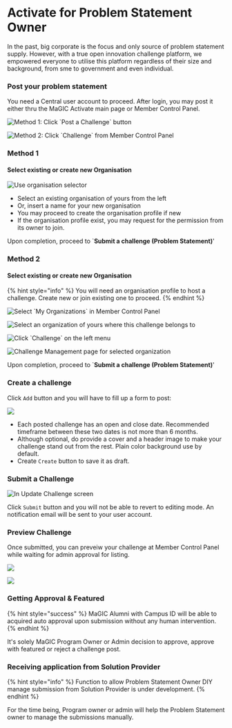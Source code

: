 # Activate for Problem Statement Owner

In the past, big corporate is the focus and only source of problem statement supply. However, with a true open innovation challenge platform, we empowered everyone to utilise this platform regardless of their size and background, from sme to government and even individual. 

### Post your problem statement

You need a Central user account to proceed. After login, you may post it either thru the MaGIC Activate main page or Member Control Panel.

![Method 1: Click \`Post a Challenge\` button](../../../.gitbook/assets/screenshot-2021-03-01-at-7.00.36-pm.png)

![Method 2: Click \`Challenge\` from Member Control Panel](../../../.gitbook/assets/screenshot-2021-03-01-at-6.49.16-pm.png)

### Method 1

#### Select existing or create new Organisation

![Use organisation selector](../../../.gitbook/assets/screenshot-2021-03-01-at-7.05.12-pm.png)

* Select an existing organisation of yours from the left
* Or, insert a name for your new organisation
* You may proceed to create the organisation profile if new
* If the organisation profile exist, you may request for the permission from its owner to join.

Upon completion, proceed to \`**Submit a challenge \(Problem Statement\)**'

### Method 2

#### Select existing or create new Organisation

{% hint style="info" %}
You will need an organisation profile to host a challenge. Create new or join existing one to proceed.
{% endhint %}

![Select \`My Organizations\` in Member Control Panel](../../../.gitbook/assets/screenshot-2021-03-01-at-6.48.08-pm.png)

![Select an organization of yours where this challenge belongs to](../../../.gitbook/assets/screenshot-2021-03-01-at-6.49.00-pm.png)

![Click \`Challenge\` on the left menu](../../../.gitbook/assets/screenshot-2021-03-01-at-6.49.16-pm.png)

![Challenge Management page for selected organization](../../../.gitbook/assets/screenshot-2021-03-01-at-6.49.36-pm.png)

Upon completion, proceed to \`**Submit a challenge \(Problem Statement\)**'

### Create a challenge

Click `Add` button and you will have to fill up a form to post:

![](../../../.gitbook/assets/screenshot-2021-03-01-at-6.56.22-pm.png)

* Each posted challenge has an open and close date. Recommended timeframe between these two dates is not more than 6 months.
* Although optional, do provide a cover and a header image to make your challenge stand out from the rest. Plain color background use by default.
* Create `Create` button to save it as draft.

### Submit a Challenge

![In Update Challenge screen](../../../.gitbook/assets/screenshot-2021-03-01-at-7.12.45-pm.png)

Click `Submit` button and you will not be able to revert to editing mode. An notification email will be sent to your user account.

### Preview Challenge

Once submitted, you can preveiw your challenge at Member Control Panel while waiting for admin approval for listing.

![](../../../.gitbook/assets/screenshot-2021-03-01-at-7.20.01-pm.png)

![](../../../.gitbook/assets/screenshot-2021-03-01-at-7.20.10-pm.png)

### Getting Approval & Featured

{% hint style="success" %}
MaGIC Alumni with Campus ID will be able to acquired auto approval upon submission without any human intervention.
{% endhint %}

It's solely MaGIC Program Owner or Admin decision to approve, approve with featured or reject a challenge post. 

### Receiving application from Solution Provider

{% hint style="info" %}
Function to allow Problem Statement Owner DIY manage submission from Solution Provider is under development. 
{% endhint %}

For the time being, Program owner or admin will help the Problem Statement owner to manage the submissions manually.

